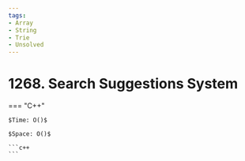 ```yaml
---
tags:
- Array
- String
- Trie
- Unsolved
---
```



# 1268. Search Suggestions System

=== "C++"

    $Time: O()$

    $Space: O()$

    ```c++
    ```